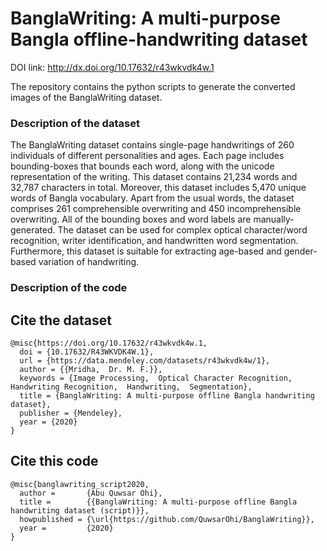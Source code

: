 # BanglaWriting: A multi-purpose Bangla offline-handwriting dataset

DOI link: http://dx.doi.org/10.17632/r43wkvdk4w.1

The repository contains the python scripts to generate the converted images of the BanglaWriting dataset.


### Description of the dataset

The BanglaWriting dataset contains single-page handwritings of 260 individuals of different personalities and ages. Each page includes bounding-boxes that bounds each word, along with the unicode representation of the writing. This dataset contains 21,234 words and 32,787 characters in total. Moreover, this dataset includes 5,470 unique words of Bangla vocabulary. Apart from the usual words, the dataset comprises 261 comprehensible overwriting and 450 incomprehensible overwriting. All of the bounding boxes and word labels are manually-generated. The dataset can be used for complex optical character/word recognition, writer identification, and handwritten word segmentation. Furthermore, this dataset is suitable for extracting age-based and gender-based variation of handwriting.

### Description of the code


## Cite the dataset

    @misc{https://doi.org/10.17632/r43wkvdk4w.1,
      doi = {10.17632/R43WKVDK4W.1},
      url = {https://data.mendeley.com/datasets/r43wkvdk4w/1},
      author = {{Mridha,  Dr. M. F.}},
      keywords = {Image Processing,  Optical Character Recognition,  Handwriting Recognition,  Handwriting,  Segmentation},
      title = {BanglaWriting: A multi-purpose offline Bangla handwriting dataset},
      publisher = {Mendeley},
      year = {2020}
    }

## Cite this code

    @misc{banglawriting_script2020,
      author =       {Abu Quwsar Ohi},
      title =        {{BanglaWriting: A multi-purpose offline Bangla handwriting dataset (script)}},
      howpublished = {\url{https://github.com/QuwsarOhi/BanglaWriting}},
      year =         {2020}
    }

